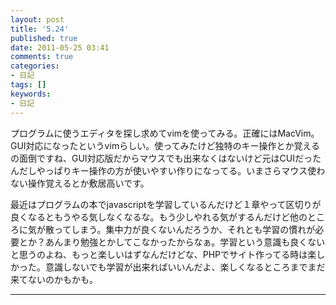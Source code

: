 ```yaml
---
layout: post
title: '5.24'
published: true
date: 2011-05-25 03:41
comments: true
categories:
- 日記
tags: []
keywords:
- 日記
---
```

プログラムに使うエディタを探し求めてvimを使ってみる。正確にはMacVim。GUI対応になったというvimらしい。使ってみたけど独特のキー操作とか覚えるの面倒ですね、GUI対応版だからマウスでも出来なくはないけど元はCUIだったんだしやっぱりキー操作の方が使いやすい作りになってる。いまさらマウス使わない操作覚えるとか敷居高いです。

最近はプログラムの本でjavascriptを学習しているんだけど１章やって区切りが良くなるともうやる気しなくなるな。もう少しやれる気がするんだけど他のところに気が散ってしまう。集中力が良くないんだろうか、それとも学習の慣れが必要とか？あんまり勉強とかしてこなかったからなぁ。学習という意識も良くないと思うのよね、もっと楽しいはずなんだけどな、PHPでサイト作ってる時は楽しかった。意識しないでも学習が出来ればいいんだよ、楽しくなるところまでまだ来てないのかもかも。

---

